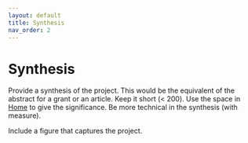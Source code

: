 ```yaml
---
layout: default
title: Synthesis
nav_order: 2
---
```


# Synthesis

Provide a synthesis of the project. This would be the equivalent of the abstract for a grant or an article. Keep it short (< 200). Use the space in [Home](docs/index.md) to give the significance. Be more technical in the synthesis (with measure).

Include a figure that captures the project.
